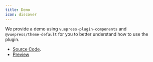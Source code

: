 ```yaml
---
title: Demo
icon: discover
---
```


We provide a demo using `vuepress-plugin-components` and `@vuepress/theme-default` for you to better understand how to use the plugin.

- [Source Code](https://github.com/vuepress-theme-hope/vuepress-theme-hope/tree/main/demo/components/).
- [Preview](https://plugin-components-demo.vuejs.press)
